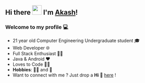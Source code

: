 ## Hi there <img src="https://raw.githubusercontent.com/MartinHeinz/MartinHeinz/master/wave.gif" width="30px"> I'm [Akash](https://patilaakash.github.io/)!

### Welcome to my profile 💻

* 21 year old Computer Engineering Undergraduate student 🎓
* Web Developer 🌐
* Full Stack Enthusiast  👨‍💻
* Java & Android ❤
* Loves to Code 👨‍💻
* **Hobbies**: 🚴‍♂️ and 🏏 
* Want to connect with me ? Just drop a **Hi** 👋 [here](www.linkedin.com/in/akash57) 
!
